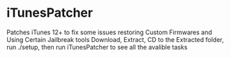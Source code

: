 # iTunesPatcher
Patches iTunes 12+ to fix some issues restoring Custom Firmwares and Using Certain Jailbreak tools
Download, Extract, CD to the Extracted folder, run ./setup, then run iTunesPatcher to see all the avalible tasks
